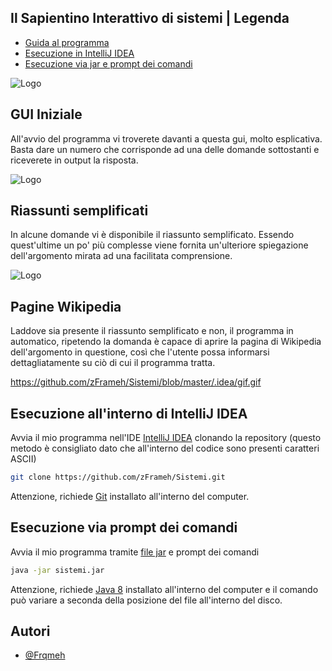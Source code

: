 

## Il Sapientino Interattivo di sistemi | Legenda

 - [Guida al programma](https://github.com/zFrameh/Sistemi#gui-iniziale)
- [Esecuzione in IntelliJ IDEA](https://github.com/zFrameh/Sistemi/blob/master/README.md#esecuzione-allinterno-di-intellij-idea)
 - [Esecuzione via jar e prompt dei comandi](https://github.com/zFrameh/Sistemi/blob/master/README.md#esecuzione-via-prompt-dei-comandi)

![Logo](https://imgur.com/GFKTjKg.png)

 ## GUI Iniziale
All'avvio del programma vi troverete davanti a questa gui, molto esplicativa.
Basta dare un numero che corrisponde ad una delle domande sottostanti e riceverete in output la risposta.

![Logo](https://i.imgur.com/CCaKAQR.png)

 ## Riassunti semplificati

In alcune domande vi è disponibile il riassunto semplificato. Essendo quest'ultime un po' più complesse viene fornita un'ulteriore spiegazione dell'argomento mirata ad una facilitata comprensione.

![Logo](https://imgur.com/mf9Vawp.png)

 ## Pagine Wikipedia

Laddove sia presente il riassunto semplificato e non, il programma in automatico, ripetendo la domanda è capace di aprire la pagina di Wikipedia dell'argomento in questione, così che l'utente possa informarsi dettagliatamente su ciò di cui il programma tratta.

https://github.com/zFrameh/Sistemi/blob/master/.idea/gif.gif


## Esecuzione all'interno di IntelliJ IDEA

Avvia il mio programma nell'IDE [IntelliJ IDEA](https://www.jetbrains.com/idea/) clonando la repository (questo metodo è consigliato dato che all'interno del codice sono presenti caratteri ASCII)

```bash
git clone https://github.com/zFrameh/Sistemi.git
```

Attenzione, richiede [Git](https://git-scm.com/) installato all'interno del computer.

## Esecuzione via prompt dei comandi

Avvia il mio programma tramite [file jar](https://github.com/zFrameh/Sistemi/releases/tag/sids)  e prompt dei comandi

```bash
java -jar sistemi.jar
```
Attenzione, richiede [Java 8](https://www.java.com/en/download/manual.jsp) installato all'interno del computer e il comando può variare a seconda della posizione del file all'interno del disco.


## Autori

- [@Frqmeh](https://zframeh.github.io/FrqmehLinks/)

